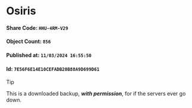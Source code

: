 # Osiris

#### Share Code: ```HHU-4RM-V29```
#### Object Count: ```856```
#### Published at: ```11/03/2024 16:55:50```
#### Id: ```7E56F6E14E10CEFADB20B88A9D699D61```

> [!TIP]
> This is a downloaded backup, ***with permission***, for if the servers ever go down.

